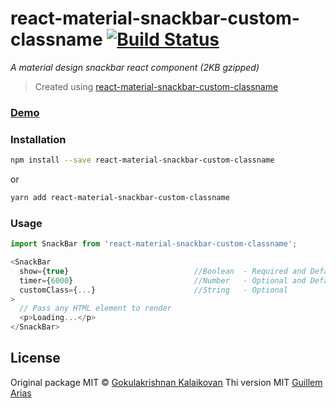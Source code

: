# react-material-snackbar-custom-classname [![Build Status](https://travis-ci.org/gariasf/react-material-snackbar-custom-classname.svg?branch=master)](https://travis-ci.org/gariasf/react-material-snackbar-custom-classname)

*A material design snackbar react component (2KB gzipped)*

> Created using [react-material-snackbar-custom-classname](https://github.com/gariasf/react-material-snackbar-custom-classname/)

### [Demo](https://gariasf.github.io/react-material-snackbar-custom-classname/)

### Installation

```sh
npm install --save react-material-snackbar-custom-classname
```
or 

```sh
yarn add react-material-snackbar-custom-classname
```

### Usage

```js
import SnackBar from 'react-material-snackbar-custom-classname';

<SnackBar
  show={true}                            //Boolean  - Required and Default - `false`
  timer={6000}                           //Number   - Optional and Default - `4000` (4 secs)
  customClass={...}                      //String   - Optional
>
  // Pass any HTML element to render
  <p>Loading...</p>
</SnackBar>
```

## License

Original package MIT © [Gokulakrishnan Kalaikovan](https://github.com/gokulkrishh)
Thi version MIT [Guillem Arias](https://github.com/gariasf)